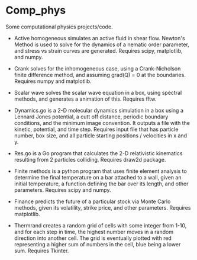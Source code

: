 # Comp_phys
Some computational physics projects/code.

* Active homogeneous simulates an active fluid in shear flow. Newton's Method is used to solve for the dynamics of a nematic order parameter, and stress vs strain curves are generated. Requires scipy, matplotlib, and numpy.

* Crank solves for the inhomogeneous case, using a Crank-Nicholson finite difference method, and assuming grad(Q) = 0 at the boundaries. Requires numpy and matplotlib.

* Scalar wave solves the scalar wave equation in a box, using spectral methods, and generates a animation of this. Requires fftw.

* Dynamics.go is a 2-D molecular dynamics simulation in a box using a Lennard Jones potential, a cutt off distance, periodic boundary conditions, and the minimum image convention. It outputs a file with the kinetic, potential, and time step. Requires input file that has particle number, box size, and all particle starting positions / velocities in x and y. 

* Res.go is a Go program that calculates the 2-D relativistic kinematics resulting from 2 particles colliding. Requires draw2d package.

* Finite methods is a python program that uses finite element analysis to determine the final temperature on a bar
attached to a wall, given an initial temperature, a function defining the bar over its length, and other parameters. Requires scipy and numpy.


* Finance predicts the future of a particular stock via Monte Carlo methods, given its volatility, strike price, and other parameters. Requires matplotlib.

* Thermrand creates a random grid of cells with some integer from 1-10, and for each step in time, the highest number moves in a random direction into another cell. The grid is eventually plotted with red representing a higher sum of numbers in the cell, blue being a lower sum. Requires Tkinter.

